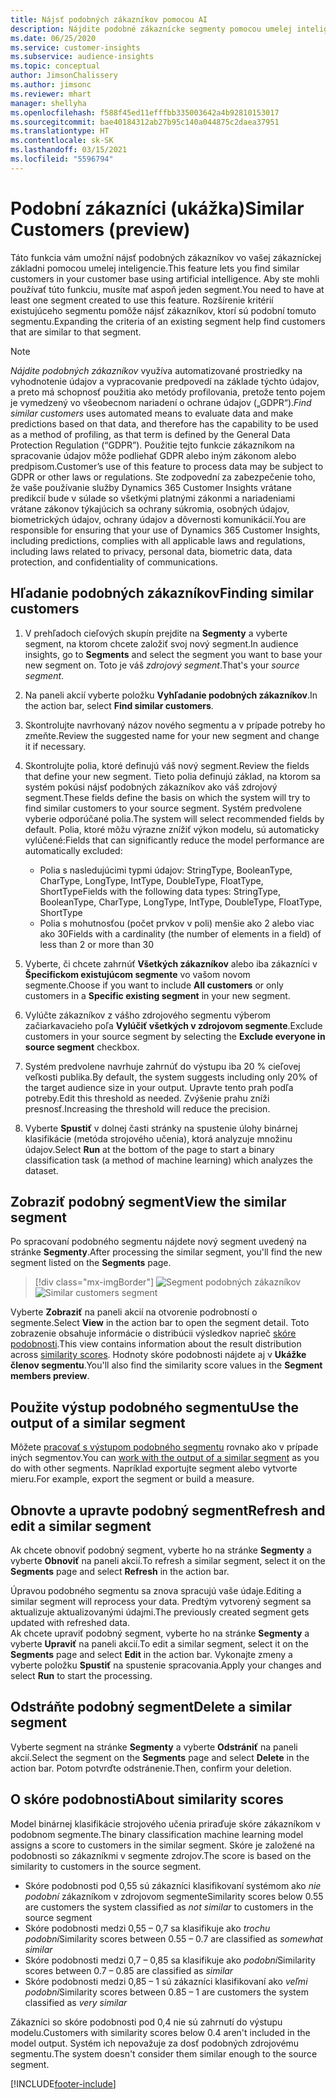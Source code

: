 ```yaml
---
title: Nájsť podobných zákazníkov pomocou AI
description: Nájdite podobné zákaznícke segmenty pomocou umelej inteligencie.
ms.date: 06/25/2020
ms.service: customer-insights
ms.subservice: audience-insights
ms.topic: conceptual
author: JimsonChalissery
ms.author: jimsonc
ms.reviewer: mhart
manager: shellyha
ms.openlocfilehash: f588f45ed11efffbb335003642a4b92810153017
ms.sourcegitcommit: bae40184312ab27b95c140a044875c2daea37951
ms.translationtype: HT
ms.contentlocale: sk-SK
ms.lasthandoff: 03/15/2021
ms.locfileid: "5596794"
---
```

# <a name="similar-customers-preview"></a><span data-ttu-id="c7857-103">Podobní zákazníci (ukážka)</span><span class="sxs-lookup"><span data-stu-id="c7857-103">Similar Customers (preview)</span></span>

<span data-ttu-id="c7857-104">Táto funkcia vám umožní nájsť podobných zákazníkov vo vašej zákazníckej základni pomocou umelej inteligencie.</span><span class="sxs-lookup"><span data-stu-id="c7857-104">This feature lets you find similar customers in your customer base using artificial intelligence.</span></span> <span data-ttu-id="c7857-105">Aby ste mohli používať túto funkciu, musíte mať aspoň jeden segment.</span><span class="sxs-lookup"><span data-stu-id="c7857-105">You need to have at least one segment created to use this feature.</span></span> <span data-ttu-id="c7857-106">Rozšírenie kritérií existujúceho segmentu pomôže nájsť zákazníkov, ktorí sú podobní tomuto segmentu.</span><span class="sxs-lookup"><span data-stu-id="c7857-106">Expanding the criteria of an existing segment help find customers that are similar to that segment.</span></span>

> [!NOTE]
> <span data-ttu-id="c7857-107">*Nájdite podobných zákazníkov* využíva automatizované prostriedky na vyhodnotenie údajov a vypracovanie predpovedí na základe týchto údajov, a preto má schopnosť použitia ako metódy profilovania, pretože tento pojem je vymedzený vo všeobecnom nariadení o ochrane údajov („GDPR“).</span><span class="sxs-lookup"><span data-stu-id="c7857-107">*Find similar customers* uses automated means to evaluate data and make predictions based on that data, and therefore has the capability to be used as a method of profiling, as that term is defined by the General Data Protection Regulation (“GDPR”).</span></span> <span data-ttu-id="c7857-108">Použitie tejto funkcie zákazníkom na spracovanie údajov môže podliehať GDPR alebo iným zákonom alebo predpisom.</span><span class="sxs-lookup"><span data-stu-id="c7857-108">Customer’s use of this feature to process data may be subject to GDPR or other laws or regulations.</span></span> <span data-ttu-id="c7857-109">Ste zodpovední za zabezpečenie toho, že vaše používanie služby Dynamics 365 Customer Insights vrátane predikcií bude v súlade so všetkými platnými zákonmi a nariadeniami vrátane zákonov týkajúcich sa ochrany súkromia, osobných údajov, biometrických údajov, ochrany údajov a dôvernosti komunikácií.</span><span class="sxs-lookup"><span data-stu-id="c7857-109">You are responsible for ensuring that your use of Dynamics 365 Customer Insights, including predictions, complies with all applicable laws and regulations, including laws related to privacy, personal data, biometric data, data protection, and confidentiality of communications.</span></span>

## <a name="finding-similar-customers"></a><span data-ttu-id="c7857-110">Hľadanie podobných zákazníkov</span><span class="sxs-lookup"><span data-stu-id="c7857-110">Finding similar customers</span></span>

1. <span data-ttu-id="c7857-111">V prehľadoch cieľových skupín prejdite na **Segmenty** a vyberte segment, na ktorom chcete založiť svoj nový segment.</span><span class="sxs-lookup"><span data-stu-id="c7857-111">In audience insights, go to **Segments** and select the segment you want to base your new segment on.</span></span> <span data-ttu-id="c7857-112">Toto je váš *zdrojový segment*.</span><span class="sxs-lookup"><span data-stu-id="c7857-112">That's your *source segment*.</span></span>

1. <span data-ttu-id="c7857-113">Na paneli akcií vyberte položku **Vyhľadanie podobných zákazníkov**.</span><span class="sxs-lookup"><span data-stu-id="c7857-113">In the action bar, select **Find similar customers**.</span></span>

1. <span data-ttu-id="c7857-114">Skontrolujte navrhovaný názov nového segmentu a v prípade potreby ho zmeňte.</span><span class="sxs-lookup"><span data-stu-id="c7857-114">Review the suggested name for your new segment and change it if necessary.</span></span>

1. <span data-ttu-id="c7857-115">Skontrolujte polia, ktoré definujú váš nový segment.</span><span class="sxs-lookup"><span data-stu-id="c7857-115">Review the fields that define your new segment.</span></span> <span data-ttu-id="c7857-116">Tieto polia definujú základ, na ktorom sa systém pokúsi nájsť podobných zákazníkov ako váš zdrojový segment.</span><span class="sxs-lookup"><span data-stu-id="c7857-116">These fields define the basis on which the system will try to find similar customers to your source segment.</span></span> <span data-ttu-id="c7857-117">Systém predvolene vyberie odporúčané polia.</span><span class="sxs-lookup"><span data-stu-id="c7857-117">The system will select recommended fields by default.</span></span>
  <span data-ttu-id="c7857-118">Polia, ktoré môžu výrazne znížiť výkon modelu, sú automaticky vylúčené:</span><span class="sxs-lookup"><span data-stu-id="c7857-118">Fields that can significantly reduce the model performance are automatically excluded:</span></span>
  
   - <span data-ttu-id="c7857-119">Polia s nasledujúcimi typmi údajov: StringType, BooleanType, CharType, LongType, IntType, DoubleType, FloatType, ShortType</span><span class="sxs-lookup"><span data-stu-id="c7857-119">Fields with the following data types: StringType, BooleanType, CharType, LongType, IntType, DoubleType, FloatType, ShortType</span></span>
   - <span data-ttu-id="c7857-120">Polia s mohutnosťou (počet prvkov v poli) menšie ako 2 alebo viac ako 30</span><span class="sxs-lookup"><span data-stu-id="c7857-120">Fields with a cardinality (the number of elements in a field) of less than 2 or more than 30</span></span>

1. <span data-ttu-id="c7857-121">Vyberte, či chcete zahrnúť **Všetkých zákazníkov** alebo iba zákazníci v **Špecifickom existujúcom segmente** vo vašom novom segmente.</span><span class="sxs-lookup"><span data-stu-id="c7857-121">Choose if you want to include **All customers** or only customers in a **Specific existing segment** in your new segment.</span></span>

1. <span data-ttu-id="c7857-122">Vylúčte zákazníkov z vášho zdrojového segmentu výberom začiarkavacieho poľa **Vylúčiť všetkých v zdrojovom segmente**.</span><span class="sxs-lookup"><span data-stu-id="c7857-122">Exclude customers in your source segment by selecting the **Exclude everyone in source segment** checkbox.</span></span>

1. <span data-ttu-id="c7857-123">Systém predvolene navrhuje zahrnúť do výstupu iba 20 % cieľovej veľkosti publika.</span><span class="sxs-lookup"><span data-stu-id="c7857-123">By default, the system suggests including only 20% of the target audience size in your output.</span></span> <span data-ttu-id="c7857-124">Upravte tento prah podľa potreby.</span><span class="sxs-lookup"><span data-stu-id="c7857-124">Edit this threshold as needed.</span></span> <span data-ttu-id="c7857-125">Zvýšenie prahu zníži presnosť.</span><span class="sxs-lookup"><span data-stu-id="c7857-125">Increasing the threshold will reduce the precision.</span></span>

1. <span data-ttu-id="c7857-126">Vyberte **Spustiť** v dolnej časti stránky na spustenie úlohy binárnej klasifikácie (metóda strojového učenia), ktorá analyzuje množinu údajov.</span><span class="sxs-lookup"><span data-stu-id="c7857-126">Select **Run** at the bottom of the page to start a binary classification task (a method of machine learning) which analyzes the dataset.</span></span>

## <a name="view-the-similar-segment"></a><span data-ttu-id="c7857-127">Zobraziť podobný segment</span><span class="sxs-lookup"><span data-stu-id="c7857-127">View the similar segment</span></span>

<span data-ttu-id="c7857-128">Po spracovaní podobného segmentu nájdete nový segment uvedený na stránke **Segmenty**.</span><span class="sxs-lookup"><span data-stu-id="c7857-128">After processing the similar segment, you'll find the new segment listed on the **Segments** page.</span></span>

> [!div class="mx-imgBorder"]
> <span data-ttu-id="c7857-129">![Segment podobných zákazníkov](media/expanded-segment.png "Segment podobných zákazníkov")</span><span class="sxs-lookup"><span data-stu-id="c7857-129">![Similar customers segment](media/expanded-segment.png "Similar customers segment")</span></span>

<span data-ttu-id="c7857-130">Vyberte **Zobraziť** na paneli akcií na otvorenie podrobností o segmente.</span><span class="sxs-lookup"><span data-stu-id="c7857-130">Select **View** in the action bar to open the segment detail.</span></span> <span data-ttu-id="c7857-131">Toto zobrazenie obsahuje informácie o distribúcii výsledkov naprieč [skóre podobnosti](#about-similarity-scores).</span><span class="sxs-lookup"><span data-stu-id="c7857-131">This view contains information about the result distribution across [similarity scores](#about-similarity-scores).</span></span> <span data-ttu-id="c7857-132">Hodnoty skóre podobnosti nájdete aj v **Ukážke členov segmentu**.</span><span class="sxs-lookup"><span data-stu-id="c7857-132">You'll also find the similarity score values in the **Segment members preview**.</span></span>

## <a name="use-the-output-of-a-similar-segment"></a><span data-ttu-id="c7857-133">Použite výstup podobného segmentu</span><span class="sxs-lookup"><span data-stu-id="c7857-133">Use the output of a similar segment</span></span>

<span data-ttu-id="c7857-134">Môžete [pracovať s výstupom podobného segmentu](segments.md) rovnako ako v prípade iných segmentov.</span><span class="sxs-lookup"><span data-stu-id="c7857-134">You can [work with the output of a similar segment](segments.md) as you do with other segments.</span></span> <span data-ttu-id="c7857-135">Napríklad exportujte segment alebo vytvorte mieru.</span><span class="sxs-lookup"><span data-stu-id="c7857-135">For example, export the segment or build a measure.</span></span>

## <a name="refresh-and-edit-a-similar-segment"></a><span data-ttu-id="c7857-136">Obnovte a upravte podobný segment</span><span class="sxs-lookup"><span data-stu-id="c7857-136">Refresh and edit a similar segment</span></span>

<span data-ttu-id="c7857-137">Ak chcete obnoviť podobný segment, vyberte ho na stránke **Segmenty** a vyberte **Obnoviť** na paneli akcií.</span><span class="sxs-lookup"><span data-stu-id="c7857-137">To refresh a similar segment, select it on the **Segments** page and select **Refresh** in the action bar.</span></span>

<span data-ttu-id="c7857-138">Úpravou podobného segmentu sa znova spracujú vaše údaje.</span><span class="sxs-lookup"><span data-stu-id="c7857-138">Editing a similar segment will reprocess your data.</span></span> <span data-ttu-id="c7857-139">Predtým vytvorený segment sa aktualizuje aktualizovanými údajmi.</span><span class="sxs-lookup"><span data-stu-id="c7857-139">The previously created segment gets updated with refreshed data.</span></span>    
<span data-ttu-id="c7857-140">Ak chcete upraviť podobný segment, vyberte ho na stránke **Segmenty** a vyberte **Upraviť** na paneli akcií.</span><span class="sxs-lookup"><span data-stu-id="c7857-140">To edit a similar segment, select it on the **Segments** page and select **Edit** in the action bar.</span></span> <span data-ttu-id="c7857-141">Vykonajte zmeny a vyberte položku **Spustiť** na spustenie spracovania.</span><span class="sxs-lookup"><span data-stu-id="c7857-141">Apply your changes and select **Run** to start the processing.</span></span>

## <a name="delete-a-similar-segment"></a><span data-ttu-id="c7857-142">Odstráňte podobný segment</span><span class="sxs-lookup"><span data-stu-id="c7857-142">Delete a similar segment</span></span>

<span data-ttu-id="c7857-143">Vyberte segment na stránke **Segmenty** a vyberte **Odstrániť** na paneli akcií.</span><span class="sxs-lookup"><span data-stu-id="c7857-143">Select the segment on the **Segments** page and select **Delete** in the action bar.</span></span> <span data-ttu-id="c7857-144">Potom potvrďte odstránenie.</span><span class="sxs-lookup"><span data-stu-id="c7857-144">Then, confirm your deletion.</span></span>

## <a name="about-similarity-scores"></a><span data-ttu-id="c7857-145">O skóre podobnosti</span><span class="sxs-lookup"><span data-stu-id="c7857-145">About similarity scores</span></span>

<span data-ttu-id="c7857-146">Model binárnej klasifikácie strojového učenia priraďuje skóre zákazníkom v podobnom segmente.</span><span class="sxs-lookup"><span data-stu-id="c7857-146">The binary classification machine learning model assigns a score to customers in the similar segment.</span></span> <span data-ttu-id="c7857-147">Skóre je založené na podobnosti so zákazníkmi v segmente zdrojov.</span><span class="sxs-lookup"><span data-stu-id="c7857-147">The score is based on the similarity to customers in the source segment.</span></span>

- <span data-ttu-id="c7857-148">Skóre podobnosti pod 0,55 sú zákazníci klasifikovaní systémom ako *nie podobní* zákazníkom v zdrojovom segmente</span><span class="sxs-lookup"><span data-stu-id="c7857-148">Similarity scores below 0.55 are customers the system classified as *not similar* to customers in the source segment</span></span>
- <span data-ttu-id="c7857-149">Skóre podobnosti medzi 0,55 – 0,7 sa klasifikuje ako *trochu podobní*</span><span class="sxs-lookup"><span data-stu-id="c7857-149">Similarity scores between 0.55 – 0.7 are classified as *somewhat similar*</span></span>
- <span data-ttu-id="c7857-150">Skóre podobnosti medzi 0,7 – 0,85 sa klasifikuje ako *podobní*</span><span class="sxs-lookup"><span data-stu-id="c7857-150">Similarity scores between 0.7 – 0.85 are classified as *similar*</span></span>
- <span data-ttu-id="c7857-151">Skóre podobnosti medzi 0,85 – 1 sú zákazníci klasifikovaní ako *veľmi podobní*</span><span class="sxs-lookup"><span data-stu-id="c7857-151">Similarity scores between 0.85 – 1 are customers the system classified as *very similar*</span></span>

<span data-ttu-id="c7857-152">Zákazníci so skóre podobnosti pod 0,4 nie sú zahrnutí do výstupu modelu.</span><span class="sxs-lookup"><span data-stu-id="c7857-152">Customers with similarity scores below 0.4 aren't included in the model output.</span></span> <span data-ttu-id="c7857-153">Systém ich nepovažuje za dosť podobných zdrojovému segmentu.</span><span class="sxs-lookup"><span data-stu-id="c7857-153">The system doesn't consider them similar enough to the source segment.</span></span>


[!INCLUDE[footer-include](../includes/footer-banner.md)]